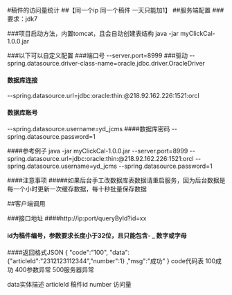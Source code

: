 #稿件的访问量统计
##【同一个ip 同一个稿件 一天只能加1】
##服务端配置 
###要求：jdk7

###项目启动方法，内置tomcat，且会自动创建表结构
java -jar myClickCal-1.0.0.jar 

###以下可以自定义配置
###端口号
--server.port=8999 
###驱动
--spring.datasource.driver-class-name=oracle.jdbc.driver.OracleDriver
#### 数据库连接
--spring.datasource.url=jdbc:oracle:thin:@218.92.162.226:1521:orcl
#### 数据库账号
--spring.datasource.username=yd_jcms
####数据库密码
--spring.datasource.password=1

####参考例子
java -jar myClickCal-1.0.0.jar --server.port=8999 --spring.datasource.url=jdbc:oracle:thin:@218.92.162.226:1521:orcl --spring.datasource.username=yd_jcms --spring.datasource.password=1

####注意事项
#####如果后台手工改数据库表数据请重启服务，因为后台数据是每一个小时更新一次缓存数据，每十秒批量保存数据

##客户端调用

###接口地址
####http://ip:port/queryById?id=xx
#### id为稿件编号，参数要求长度小于32位，且只能包含- _ 数字或字母
####返回格式JSON
{
    "code":"100",
    "data":{"articleId":"2312123112344","number":1}
    ,"msg":"成功"
}
code代码表
100成功
400参数异常
500服务器异常

data实体描述
   articleId 稿件id
   number  访问量